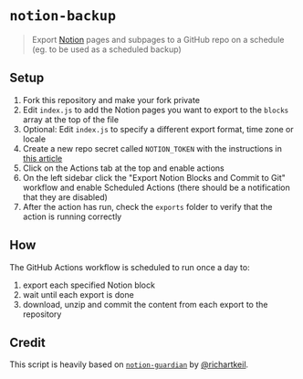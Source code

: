 # `notion-backup`

> Export [Notion](https://www.notion.so/) pages and subpages to a GitHub repo on a schedule (eg. to be used as a scheduled backup)

## Setup

1. Fork this repository and make your fork private
2. Edit `index.js` to add the Notion pages you want to export to the `blocks` array at the top of the file
3. Optional: Edit `index.js` to specify a different export format, time zone or locale
4. Create a new repo secret called `NOTION_TOKEN` with the instructions in [this article](https://artur-en.medium.com/automated-notion-backups-f6af4edc298d)
5. Click on the Actions tab at the top and enable actions
6. On the left sidebar click the "Export Notion Blocks and Commit to Git" workflow and enable Scheduled Actions (there should be a notification that they are disabled)
7. After the action has run, check the `exports` folder to verify that the action is running correctly

## How

The GitHub Actions workflow is scheduled to run once a day to:

1. export each specified Notion block
2. wait until each export is done
3. download, unzip and commit the content from each export to the repository

## Credit

This script is heavily based on [`notion-guardian`](https://github.com/richartkeil/notion-guardian) by [@richartkeil](https://github.com/richartkeil).
